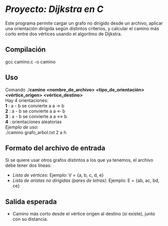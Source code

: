 # *Proyecto: Dijkstra en C*
Este programa permite cargar un grafo no dirigido desde un archivo, aplicar una orientación dirigida según distintos criterios, y calcular el camino más corto entre dos vértices usando el algoritmo de Dijkstra.
## Compilación 
gcc camino.c -o camino 
## Uso
Comando
./**camino** **<nombre_de_archivo>** **<tipo_de_orientación>** **<vértice_origen>** **<vértice_destino>**  
 Hay 4 orientaciones:  
    **1** : a - b se convierte a a -> b  
    **2** : a - b se convierte a a <- b  
    **3** : a - b se convierte a a <-> b  
    **4** : orientaciones aleatorias  
*Ejemplo de uso:*  
./camino grafo_arbol.txt 2 a h  
## Formato del archivo de entrada
Si se quiere usar otros grafos distintos a los que ya tenemos, el archivo debe tener dos líneas:
- *Lista de vértices*:
Ejemplo: V = {a, b, c, d, e}
- *Lista de aristas no dirigidas (pares de letras)*:
Ejemplo: E = {ab, ac, bd, ce}


## Salida esperada
- Camino más corto desde el vértice origen al destino (si existe), junto con su distancia.


